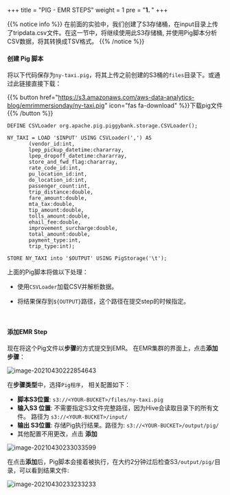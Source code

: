 +++
title = "PIG - EMR STEPS"
weight = 1
pre = "<b>1. </b>"
+++








{{% notice info %}}
在前面的实验中，我们创建了S3存储桶，在input目录上传了tripdata.csv文件。在这一节中，将继续使用此S3存储桶, 并使用Pig脚本分析CSV数据，将其转换成TSV格式。
{{% /notice %}}



#### 创建 Pig 脚本

将以下代码保存为`ny-taxi.pig`，将其上传之前创建的S3桶的`files`目录下。或通过此链接直接下载：

{{% button href="https://s3.amazonaws.com/aws-data-analytics-blog/emrimmersionday/ny-taxi.pig" icon="fas fa-download" %}}下载pig文件{{% /button %}}

```pig
DEFINE CSVLoader org.apache.pig.piggybank.storage.CSVLoader();

NY_TAXI = LOAD '$INPUT' USING CSVLoader(',') AS
       (vendor_id:int,
       lpep_pickup_datetime:chararray,
       lpep_dropoff_datetime:chararray,
       store_and_fwd_flag:chararray,
       rate_code_id:int,
       pu_location_id:int,
       do_location_id:int,
       passenger_count:int,
       trip_distance:double,
       fare_amount:double,
       mta_tax:double,
       tip_amount:double,
       tolls_amount:double,
       ehail_fee:double,
       improvement_surcharge:double,
       total_amount:double,
       payment_type:int,
       trip_type:int);

STORE NY_TAXI into '$OUTPUT' USING PigStorage('\t');
```

上面的Pig脚本将做以下处理：

-   使用`CSVLoader`加载CSV并解析数据。

-   将结果保存到`${OUTPUT}`路径，这个路径在提交step的时候指定。

<br>
    

#### 添加EMR Step

现在将这个Pig文件以**步骤**的方式提交到EMR。 在EMR集群的界面上，点击**添加步骤**：

![image-20210430222854643](https://pingfan.s3.amazonaws.com/pic3/07ck4.png)

在**步骤类型**中，选择`Pig程序`， 相关配置如下：

-   **脚本S3位置**: `s3://<YOUR-BUCKET>/files/ny-taxi.pig`
-   **输入S3 位置**: 不需要指定S3文件完整路径，因为Hive会读取目录下的所有文件。 路径为 `s3://<YOUR-BUCKET>/input/`
-   **输出 S3位置**: 存储Pig执行结果。路径为: `s3://<YOUR-BUCKET>/output/pig/`
-   其他配置不用更改，点击 **添加**

![image-20210430233033599](https://pingfan.s3.amazonaws.com/pic3/oofbc.png)



在点击**添加**后，Pig脚本会接着被执行，在大约2分钟过后检查S3`/output/pig/`目录，可以看到结果文件:

![image-20210430233233233](https://pingfan.s3.amazonaws.com/pic3/fbo4v.png)





